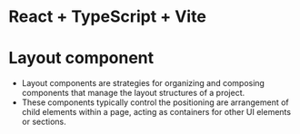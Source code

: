 # React + TypeScript + Vite

# Layout component
- Layout components are strategies for organizing and composing components that manage the layout structures of a project. 
- These components typically control the positioning are arrangement of child elements within a page, acting as containers for other UI elements or sections.
